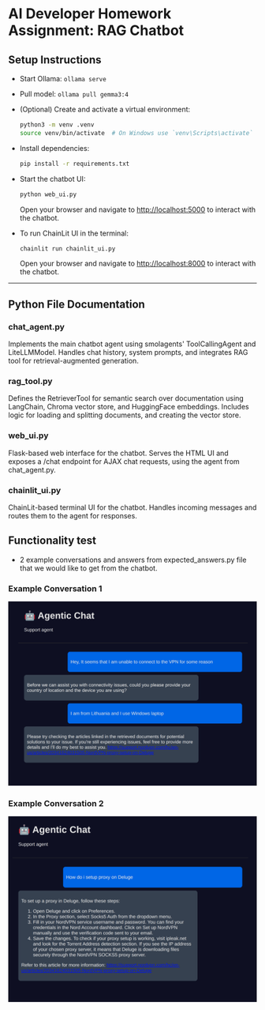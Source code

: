 # AI Developer Homework Assignment: RAG Chatbot

## Setup Instructions

- Start Ollama: `ollama serve`
- Pull model: `ollama pull gemma3:4`
- (Optional) Create and activate a virtual environment:
  ```bash
  python3 -m venv .venv
  source venv/bin/activate  # On Windows use `venv\Scripts\activate`
  ```
- Install dependencies:
  ```bash
  pip install -r requirements.txt
  ```
- Start the chatbot UI:
  ```bash
  python web_ui.py
  ```
  Open your browser and navigate to <http://localhost:5000> to interact with the chatbot.

- To run ChainLit UI in the terminal:
  ```bash
  chainlit run chainlit_ui.py
  ```
  Open your browser and navigate to <http://localhost:8000> to interact with the chatbot.

---

## Python File Documentation

### chat_agent.py
Implements the main chatbot agent using smolagents' ToolCallingAgent and LiteLLMModel. Handles chat history, system prompts, and integrates RAG tool for retrieval-augmented generation.

### rag_tool.py
Defines the RetrieverTool for semantic search over documentation using LangChain, Chroma vector store, and HuggingFace embeddings. Includes logic for loading and splitting documents, and creating the vector store.

### web_ui.py
Flask-based web interface for the chatbot. Serves the HTML UI and exposes a /chat endpoint for AJAX chat requests, using the agent from chat_agent.py.

### chainlit_ui.py
ChainLit-based terminal UI for the chatbot. Handles incoming messages and routes them to the agent for responses.

## Functionality test

- 2 example conversations and answers from expected_answers.py file that we would like to get from the chatbot.

### Example Conversation 1
![Conversation 1](dokai/conv1.png)

### Example Conversation 2
![Conversation 2](dokai/conv2.png)
